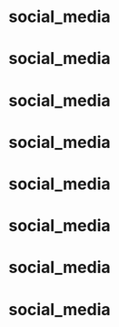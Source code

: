 # social_media
# social_media
# social_media
# social_media
# social_media
# social_media
# social_media
# social_media
